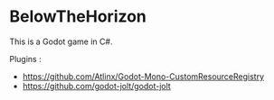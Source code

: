 # BelowTheHorizon
This is a Godot game in C#.

Plugins :
- https://github.com/Atlinx/Godot-Mono-CustomResourceRegistry
- https://github.com/godot-jolt/godot-jolt
